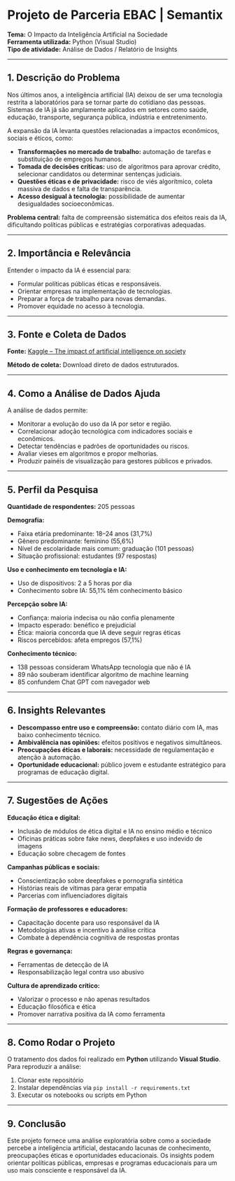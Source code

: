 # Projeto de Parceria EBAC | Semantix  

**Tema:** O Impacto da Inteligência Artificial na Sociedade  
**Ferramenta utilizada:** Python (Visual Studio)  
**Tipo de atividade:** Análise de Dados / Relatório de Insights  

---

## 1. Descrição do Problema

Nos últimos anos, a inteligência artificial (IA) deixou de ser uma tecnologia restrita a laboratórios para se tornar parte do cotidiano das pessoas. Sistemas de IA já são amplamente aplicados em setores como saúde, educação, transporte, segurança pública, indústria e entretenimento.  

A expansão da IA levanta questões relacionadas a impactos econômicos, sociais e éticos, como:  

- **Transformações no mercado de trabalho:** automação de tarefas e substituição de empregos humanos.  
- **Tomada de decisões críticas:** uso de algoritmos para aprovar crédito, selecionar candidatos ou determinar sentenças judiciais.  
- **Questões éticas e de privacidade:** risco de viés algorítmico, coleta massiva de dados e falta de transparência.  
- **Acesso desigual à tecnologia:** possibilidade de aumentar desigualdades socioeconômicas.  

**Problema central:** falta de compreensão sistemática dos efeitos reais da IA, dificultando políticas públicas e estratégias corporativas adequadas.  

---

## 2. Importância e Relevância

Entender o impacto da IA é essencial para:  

- Formular políticas públicas éticas e responsáveis.  
- Orientar empresas na implementação de tecnologias.  
- Preparar a força de trabalho para novas demandas.  
- Promover equidade no acesso à tecnologia.  

---

## 3. Fonte e Coleta de Dados

**Fonte:** [Kaggle – The impact of artificial intelligence on society](https://www.kaggle.com/datasets/ardayavuzkeskin/the-impact-of-artificial-intelligence-on-society/data)  

**Método de coleta:** Download direto de dados estruturados.  

---

## 4. Como a Análise de Dados Ajuda

A análise de dados permite:  

- Monitorar a evolução do uso da IA por setor e região.  
- Correlacionar adoção tecnológica com indicadores sociais e econômicos.  
- Detectar tendências e padrões de oportunidades ou riscos.  
- Avaliar vieses em algoritmos e propor melhorias.  
- Produzir painéis de visualização para gestores públicos e privados.  

---

## 5. Perfil da Pesquisa

**Quantidade de respondentes:** 205 pessoas  

**Demografia:**  
- Faixa etária predominante: 18–24 anos (31,7%)  
- Gênero predominante: feminino (55,6%)  
- Nível de escolaridade mais comum: graduação (101 pessoas)  
- Situação profissional: estudantes (97 respostas)  

**Uso e conhecimento em tecnologia e IA:**  
- Uso de dispositivos: 2 a 5 horas por dia  
- Conhecimento sobre IA: 55,1% têm conhecimento básico  

**Percepção sobre IA:**  
- Confiança: maioria indecisa ou não confia plenamente  
- Impacto esperado: benéfico e prejudicial  
- Ética: maioria concorda que IA deve seguir regras éticas  
- Riscos percebidos: afeta empregos (57,1%)  

**Conhecimento técnico:**  
- 138 pessoas consideram WhatsApp tecnologia que não é IA  
- 89 não souberam identificar algoritmo de machine learning  
- 85 confundem Chat GPT com navegador web  

---

## 6. Insights Relevantes

- **Descompasso entre uso e compreensão:** contato diário com IA, mas baixo conhecimento técnico.  
- **Ambivalência nas opiniões:** efeitos positivos e negativos simultâneos.  
- **Preocupações éticas e laborais:** necessidade de regulamentação e atenção à automação.  
- **Oportunidade educacional:** público jovem e estudante estratégico para programas de educação digital.  

---

## 7. Sugestões de Ações

**Educação ética e digital:**  
- Inclusão de módulos de ética digital e IA no ensino médio e técnico  
- Oficinas práticas sobre fake news, deepfakes e uso indevido de imagens  
- Educação sobre checagem de fontes  

**Campanhas públicas e sociais:**  
- Conscientização sobre deepfakes e pornografia sintética  
- Histórias reais de vítimas para gerar empatia  
- Parcerias com influenciadores digitais  

**Formação de professores e educadores:**  
- Capacitação docente para uso responsável da IA  
- Metodologias ativas e incentivo à análise crítica  
- Combate à dependência cognitiva de respostas prontas  

**Regras e governança:**  
- Ferramentas de detecção de IA  
- Responsabilização legal contra uso abusivo  

**Cultura de aprendizado crítico:**  
- Valorizar o processo e não apenas resultados  
- Educação filosófica e ética  
- Promover narrativa positiva da IA como ferramenta  

---

## 8. Como Rodar o Projeto

O tratamento dos dados foi realizado em **Python** utilizando **Visual Studio**. Para reproduzir a análise:  

1. Clonar este repositório  
2. Instalar dependências via `pip install -r requirements.txt`  
3. Executar os notebooks ou scripts em Python  

---

## 9. Conclusão

Este projeto fornece uma análise exploratória sobre como a sociedade percebe a inteligência artificial, destacando lacunas de conhecimento, preocupações éticas e oportunidades educacionais. Os insights podem orientar políticas públicas, empresas e programas educacionais para um uso mais consciente e responsável da IA. 
